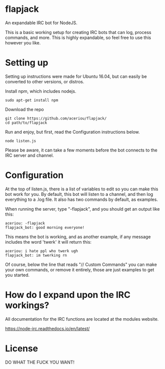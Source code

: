 # flapjack
An expandable IRC bot for NodeJS.

This is a basic working setup for creating IRC bots that can log, process commands, and more. This is highly expandable, so feel free to use this however you like.

# Setting up
Setting up instructions were made for Ubuntu 16.04, but can easily be converted to other versions, or distros.

Install npm, which includes nodejs.

```
sudo apt-get install npm
```

Download the repo

```
git clone https://github.com/aceriou/flapjack/
cd path/to/flapjack
```

Run and enjoy, but first, read the Configuration instructions below.

```
node listen.js
```

Please be aware, it can take a few moments before the bot connects to the IRC server and channel.

# Configuration
At the top of listen.js, there is a list of variables to edit so you can make this bot work for you. By default, this bot will listen to a channel, and then log everything to a .log file.
It also has two commands by default, as examples. 

When running the server, type "-flapjack", and you should get an output like this:

```
aceriou: -flapjack
flapjack_bot: good morning everyone!
```

This means the bot is working, and as another example, if any message includes the word 'twerk' it will return this:

```
aceriou: i hate ppl who twerk ugh
flapjack_bot: im twerking rn
```

Of course, below the line that reads "// Custom Commands" you can make your own commands, or remove it entirely, those are just examples to get you started.

# How do I expand upon the IRC workings?
All documentation for the IRC functions are located at the modules website.

https://node-irc.readthedocs.io/en/latest/

# License
DO WHAT THE FUCK YOU WANT!
